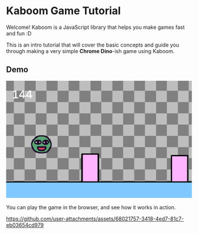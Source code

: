 # Kaboom Game Tutorial

Welcome! Kaboom is a JavaScript library that helps you make games fast and fun :D

This is an intro tutorial that will cover the basic concepts and guide you through making a very simple **Chrome Dino**-ish game using Kaboom.

## Demo

![game](learn/game.png)

You can play the game in the browser, and see how it works in action.

https://github.com/user-attachments/assets/68021757-3418-4ed7-81c7-eb03654cd979

